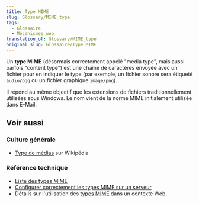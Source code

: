 ```yaml
---
title: Type MIME
slug: Glossary/MIME_type
tags:
  - Glossaire
  - Mécanismes web
translation_of: Glossary/MIME_type
original_slug: Glossaire/Type_MIME
---
```

Un **type MIME** (désormais correctement appelé "media type", mais aussi parfois "content type") est une chaîne de caractères envoyée avec un fichier pour en indiquer le type (par exemple, un fichier sonore sera étiqueté `audio/ogg` ou un fichier graphique `image/png`).

Il répond au même objectif que les extensions de fichiers traditionnellement utilisées sous Windows. Le nom vient de la norme MIME initialement utilisée dans E-Mail.

## Voir aussi

### Culture générale

- [Type de médias](https://fr.wikipedia.org/wiki/Type_de_m%C3%A9dias) sur Wikipédia

### Référence technique

- [Liste des types MIME](http://www.iana.org/assignments/media-types/media-types.xhtml)
- [Configurer correctement les types MIME sur un serveur](/fr/docs/Web/Security/Securing_your_site/Configuring_server_MIME_types)
- Détails sur l'utilisation des [types MIME](/fr/docs/Web/HTTP/Basics_of_HTTP/MIME_types) dans un contexte Web.
